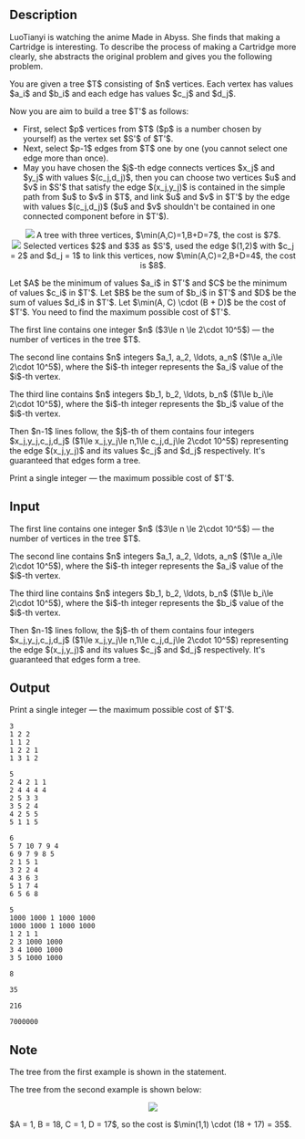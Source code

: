 ## Description

<div><p>LuoTianyi is watching the anime <span class="tex-font-style-it">Made in Abyss</span>. She finds that making a Cartridge is interesting. To describe the process of making a Cartridge more clearly, she abstracts the original problem and gives you the following problem.</p><p>You are given a tree $T$ consisting of $n$ vertices. Each vertex has values $a_i$ and $b_i$ and each edge has values $c_j$ and $d_j$.</p><p>Now you are aim to build a <span class="tex-font-style-bf">tree</span> $T'$ as follows:</p><ul> <li> First, select $p$ vertices from $T$ ($p$ is a number chosen by yourself) as the vertex set $S'$ of $T'$. </li><li> Next, select $p-1$ edges from $T$ one by one (you cannot select one edge more than once). </li><li> May you have chosen the $j$-th edge connects vertices $x_j$ and $y_j$ with values $(c_j,d_j)$, then you can choose two vertices $u$ and $v$ in $S'$ that satisfy the edge $(x_j,y_j)$ is contained in the simple path from $u$ to $v$ in $T$, and link $u$ and $v$ in $T'$ by the edge with values $(c_j,d_j)$ ($u$ and $v$ shouldn't be contained in one connected component before in $T'$). </li></ul><center> <img class="tex-graphics" src="file://n4IMOEW2.png" style="max-width: 100.0%;max-height: 100.0%;">   <span class="tex-font-size-small">A tree with three vertices, $\min(A,C)=1,B+D=7$, the cost is $7$.</span> </center><center> <img class="tex-graphics" src="file://4jXJmma3.png" style="max-width: 100.0%;max-height: 100.0%;">   <span class="tex-font-size-small">Selected vertices $2$ and $3$ as $S'$, used the edge $(1,2)$ with $c_j = 2$ and $d_j = 1$ to link this vertices, now $\min(A,C)=2,B+D=4$, the cost is $8$.</span> </center><p>Let $A$ be the minimum of values $a_i$ in $T'$ and $C$ be the minimum of values $c_i$ in $T'$. Let $B$ be the sum of $b_i$ in $T'$ and $D$ be the sum of values $d_i$ in $T'$. Let $\min(A, C) \cdot (B + D)$ be the <span class="tex-font-style-it">cost</span> of $T'$. You need to find the maximum possible cost of $T'$.</p></div><div class="input-specification"><p>The first line contains one integer $n$ ($3\le n \le 2\cdot 10^5$) — the number of vertices in the tree $T$.</p><p>The second line contains $n$ integers $a_1, a_2, \ldots, a_n$ ($1\le a_i\le 2\cdot 10^5$), where the $i$-th integer represents the $a_i$ value of the $i$-th vertex.</p><p>The third line contains $n$ integers $b_1, b_2, \ldots, b_n$ ($1\le b_i\le 2\cdot 10^5$), where the $i$-th integer represents the $b_i$ value of the $i$-th vertex.</p><p>Then $n-1$ lines follow, the $j$-th of them contains four integers $x_j,y_j,c_j,d_j$ ($1\le x_j,y_j\le n,1\le c_j,d_j\le 2\cdot 10^5$) representing the edge $(x_j,y_j)$ and its values $c_j$ and $d_j$ respectively. It's guaranteed that edges form a tree.</p></div><div class="output-specification"><p>Print a single integer — the maximum possible cost of $T'$.</p></div>

## Input

<p>The first line contains one integer $n$ ($3\le n \le 2\cdot 10^5$) — the number of vertices in the tree $T$.</p><p>The second line contains $n$ integers $a_1, a_2, \ldots, a_n$ ($1\le a_i\le 2\cdot 10^5$), where the $i$-th integer represents the $a_i$ value of the $i$-th vertex.</p><p>The third line contains $n$ integers $b_1, b_2, \ldots, b_n$ ($1\le b_i\le 2\cdot 10^5$), where the $i$-th integer represents the $b_i$ value of the $i$-th vertex.</p><p>Then $n-1$ lines follow, the $j$-th of them contains four integers $x_j,y_j,c_j,d_j$ ($1\le x_j,y_j\le n,1\le c_j,d_j\le 2\cdot 10^5$) representing the edge $(x_j,y_j)$ and its values $c_j$ and $d_j$ respectively. It's guaranteed that edges form a tree.</p>

## Output

<p>Print a single integer — the maximum possible cost of $T'$.</p>





```input1
3
1 2 2
1 1 2
1 2 2 1
1 3 1 2
```




```input2
5
2 4 2 1 1
2 4 4 4 4
2 5 3 3
3 5 2 4
4 2 5 5
5 1 1 5
```




```input3
6
5 7 10 7 9 4
6 9 7 9 8 5
2 1 5 1
3 2 2 4
4 3 6 3
5 1 7 4
6 5 6 8
```




```input4
5
1000 1000 1 1000 1000
1000 1000 1 1000 1000
1 2 1 1
2 3 1000 1000
3 4 1000 1000
3 5 1000 1000
```




```output1
8
```




```output2
35
```




```output3
216
```




```output4
7000000
```



## Note

<p>The tree from the first example is shown in the statement.</p><p>The tree from the second example is shown below:</p><center> <img class="tex-graphics" src="file://r7rTsCtM.png" style="max-width: 100.0%;max-height: 100.0%;"> </center><p>$A = 1, B = 18, C = 1, D = 17$, so the cost is $\min(1,1) \cdot (18 + 17) = 35$.</p>
